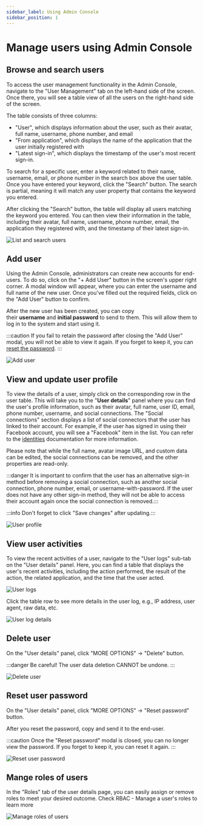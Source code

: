 ```yaml
---
sidebar_label: Using Admin Console
sidebar_position: 1
---
```


# Manage users using Admin Console

## Browse and search users

To access the user management functionality in the Admin Console, navigate to the "User Management" tab on the left-hand side of the screen. Once there, you will see a table view of all the users on the right-hand side of the screen.

The table consists of three columns: 

- "User", which displays information about the user, such as their avatar, full name, username, phone number, and email
- "From application", which displays the name of the application that the user initially registered with
- "Latest sign-in", which displays the timestamp of the user's most recent sign-in.

To search for a specific user, enter a keyword related to their name, username, email, or phone number in the search box above the user table. Once you have entered your keyword, click the "Search" button. The search is partial, meaning it will match any user property that contains the keyword you entered.

After clicking the "Search" button, the table will display all users matching the keyword you entered. You can then view their information in the table, including their avatar, full name, username, phone number, email, the application they registered with, and the timestamp of their latest sign-in.

![List and search users](./assets/list-and-search-users.png)

## Add user

Using the Admin Console, administrators can create new accounts for end-users. To do so, click on the "+ Add User" button in the screen's upper right corner. A modal window will appear, where you can enter the username and full name of the new user. Once you've filled out the required fields, click on the "Add User" button to confirm.

After the new user has been created, you can copy their **username** and **initial password** to send to them. This will allow them to log in to the system and start using it.

:::caution
If you fail to retain the password after closing the "Add User" modal, you will not be able to view it again. If you forget to keep it, you can [reset the password](#reset-user-password).
:::

![Add user](./assets/add-user.png)

## View and update user profile

To view the details of a user, simply click on the corresponding row in the user table. This will take you to the "**User details**" panel where you can find the user's profile information, such as their avatar, full name, user ID, email, phone number, username, and social connections. The "Social connections" section displays a list of social connectors that the user has linked to their account. For example, if the user has signed in using their Facebook account, you will see a "Facebook" item in the list. You can refer to the [identities](https://docs.logto.io/docs/references/users/social-identities) documentation for more information.

Please note that while the full name, avatar image URL, and custom data can be edited, the social connections can be removed, and the other properties are read-only.

:::danger
It is important to confirm that the user has an alternative sign-in method before removing a social connection, such as another social connection, phone number, email, or username-with-password. If the user does not have any other sign-in method, they will not be able to access their account again once the social connection is removed.:::

:::info
Don't forget to click "Save changes" after updating.:::

![User profile](./assets/user-profile.png)

## View user activities

To view the recent activities of a user, navigate to the "User logs" sub-tab on the "User details" panel. Here, you can find a table that displays the user's recent activities, including the action performed, the result of the action, the related application, and the time that the user acted.

![User logs](./assets/user-logs.png)

Click the table row to see more details in the user log, e.g., IP address, user agent, raw data, etc.

![User log details](./assets/user-log-details.png)

## Delete user

On the "User details" panel, click "MORE OPTIONS" -> "Delete" button.

:::danger
Be careful! The user data deletion CANNOT be undone.
:::

![Delete user](./assets/delete-user.png)

## Reset user password

On the "User details" panel, click "MORE OPTIONS" -> "Reset password" button.

After you reset the password, copy and send it to the end-user.

:::caution
Once the "Reset password" modal is closed, you can no longer view the password.
If you forget to keep it, you can reset it again.
:::

![Reset user password](./assets/reset-user-password.png)

## Mange roles of users
In the "Roles" tab of the user details page, you can easily assign or remove roles to meet your desired outcome. Check RBAC - Manage a user's roles to learn more

![Manage roles of users](./assets/manage-roles-users.png)
